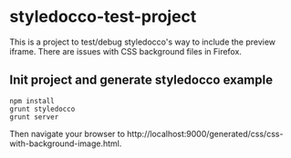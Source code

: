 # styledocco-test-project

This is a project to test/debug styledocco's way to include the preview iframe. There are issues with CSS background files in Firefox.

## Init project and generate styledocco example

```
npm install
grunt styledocco
grunt server
```

Then navigate your browser to http://localhost:9000/generated/css/css-with-background-image.html.
